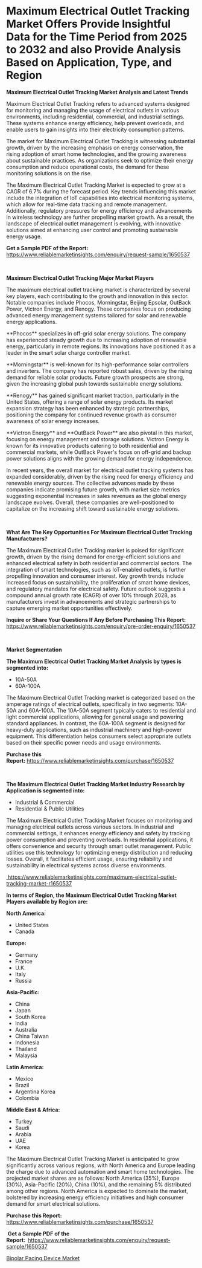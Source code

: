 <p><h1>Maximum Electrical Outlet Tracking Market Offers Provide Insightful Data for the Time Period from 2025 to 2032 and also Provide Analysis Based on Application, Type, and Region</h1></p><p><strong>Maximum Electrical Outlet Tracking Market Analysis and Latest Trends</strong></p>
<p><p>Maximum Electrical Outlet Tracking refers to advanced systems designed for monitoring and managing the usage of electrical outlets in various environments, including residential, commercial, and industrial settings. These systems enhance energy efficiency, help prevent overloads, and enable users to gain insights into their electricity consumption patterns. </p><p>The market for Maximum Electrical Outlet Tracking is witnessing substantial growth, driven by the increasing emphasis on energy conservation, the rising adoption of smart home technologies, and the growing awareness about sustainable practices. As organizations seek to optimize their energy consumption and reduce operational costs, the demand for these monitoring solutions is on the rise. </p><p>The Maximum Electrical Outlet Tracking Market is expected to grow at a CAGR of 6.7% during the forecast period. Key trends influencing this market include the integration of IoT capabilities into electrical monitoring systems, which allow for real-time data tracking and remote management. Additionally, regulatory pressures for energy efficiency and advancements in wireless technology are further propelling market growth. As a result, the landscape of electrical outlet management is evolving, with innovative solutions aimed at enhancing user control and promoting sustainable energy usage.</p></p>
<p><strong>Get a Sample PDF of the Report:&nbsp;</strong> <a href="https://www.reliablemarketinsights.com/enquiry/request-sample/1650537?utm_campaign=2102&utm_medium=2&utm_source=Github&utm_content=ia&utm_term=23032025&utm_id=maximum-electrical-outlet-tracking">https://www.reliablemarketinsights.com/enquiry/request-sample/1650537</a></p>
<p>&nbsp;</p>
<p><strong>Maximum Electrical Outlet Tracking Major Market Players</strong></p>
<p><p>The maximum electrical outlet tracking market is characterized by several key players, each contributing to the growth and innovation in this sector. Notable companies include Phocos, Morningstar, Beijing Epsolar, OutBack Power, Victron Energy, and Renogy. These companies focus on producing advanced energy management systems tailored for solar and renewable energy applications.</p><p>**Phocos** specializes in off-grid solar energy solutions. The company has experienced steady growth due to increasing adoption of renewable energy, particularly in remote regions. Its innovations have positioned it as a leader in the smart solar charge controller market.</p><p>**Morningstar** is well-known for its high-performance solar controllers and inverters. The company has reported robust sales, driven by the rising demand for reliable solar products. Future growth prospects are strong, given the increasing global push towards sustainable energy solutions.</p><p>**Renogy** has gained significant market traction, particularly in the United States, offering a range of solar energy products. Its market expansion strategy has been enhanced by strategic partnerships, positioning the company for continued revenue growth as consumer awareness of solar energy increases.</p><p>**Victron Energy** and **OutBack Power** are also pivotal in this market, focusing on energy management and storage solutions. Victron Energy is known for its innovative products catering to both residential and commercial markets, while OutBack Power's focus on off-grid and backup power solutions aligns with the growing demand for energy independence.</p><p>In recent years, the overall market for electrical outlet tracking systems has expanded considerably, driven by the rising need for energy efficiency and renewable energy sources. The collective advances made by these companies indicate promising future growth, with market size metrics suggesting exponential increases in sales revenues as the global energy landscape evolves. Overall, these companies are well-positioned to capitalize on the increasing shift toward sustainable energy solutions.</p></p>
<p>&nbsp;</p>
<p><strong>What Are The Key Opportunities For Maximum Electrical Outlet Tracking Manufacturers?</strong></p>
<p><p>The Maximum Electrical Outlet Tracking market is poised for significant growth, driven by the rising demand for energy-efficient solutions and enhanced electrical safety in both residential and commercial sectors. The integration of smart technologies, such as IoT-enabled outlets, is further propelling innovation and consumer interest. Key growth trends include increased focus on sustainability, the proliferation of smart home devices, and regulatory mandates for electrical safety. Future outlook suggests a compound annual growth rate (CAGR) of over 10% through 2028, as manufacturers invest in advancements and strategic partnerships to capture emerging market opportunities effectively.</p></p>
<p><strong>Inquire or Share Your Questions If Any Before Purchasing This Report:</strong> <a href="https://www.reliablemarketinsights.com/enquiry/pre-order-enquiry/1650537?utm_campaign=2102&utm_medium=2&utm_source=Github&utm_content=ia&utm_term=23032025&utm_id=maximum-electrical-outlet-tracking">https://www.reliablemarketinsights.com/enquiry/pre-order-enquiry/1650537</a></p>
<p>&nbsp;</p>
<p><strong>Market Segmentation</strong></p>
<p><strong>The Maximum Electrical Outlet Tracking Market Analysis by types is segmented into:</strong></p>
<p><ul><li>10A-50A</li><li>60A-100A</li></ul></p>
<p><p>The Maximum Electrical Outlet Tracking market is categorized based on the amperage ratings of electrical outlets, specifically in two segments: 10A-50A and 60A-100A. The 10A-50A segment typically caters to residential and light commercial applications, allowing for general usage and powering standard appliances. In contrast, the 60A-100A segment is designed for heavy-duty applications, such as industrial machinery and high-power equipment. This differentiation helps consumers select appropriate outlets based on their specific power needs and usage environments.</p></p>
<p><strong>Purchase this Report:&nbsp;</strong><a href="https://www.reliablemarketinsights.com/purchase/1650537?utm_campaign=2102&utm_medium=2&utm_source=Github&utm_content=ia&utm_term=23032025&utm_id=maximum-electrical-outlet-tracking">https://www.reliablemarketinsights.com/purchase/1650537</a></p>
<p>&nbsp;</p>
<p><strong>The Maximum Electrical Outlet Tracking Market Industry Research by Application is segmented into:</strong></p>
<p><ul><li>Industrial & Commercial</li><li>Residential & Public Utilities</li></ul></p>
<p><p>The Maximum Electrical Outlet Tracking Market focuses on monitoring and managing electrical outlets across various sectors. In industrial and commercial settings, it enhances energy efficiency and safety by tracking power consumption and preventing overloads. In residential applications, it offers convenience and security through smart outlet management. Public utilities use this technology for optimizing energy distribution and reducing losses. Overall, it facilitates efficient usage, ensuring reliability and sustainability in electrical systems across diverse environments.</p></p>
<p><a href="https://www.reliablemarketinsights.com/maximum-electrical-outlet-tracking-market-r1650537?utm_campaign=2102&utm_medium=2&utm_source=Github&utm_content=ia&utm_term=23032025&utm_id=maximum-electrical-outlet-tracking">&nbsp;https://www.reliablemarketinsights.com/maximum-electrical-outlet-tracking-market-r1650537</a></p>
<p><strong>In terms of Region, the Maximum Electrical Outlet Tracking Market Players available by Region are:</strong></p>
<p>
    <p> <strong> North America: </strong>
        <ul>
            <li>United States</li>
            <li>Canada</li>
        </ul>
        </p> 
    <p> <strong> Europe: </strong>
        <ul>
            <li>Germany</li>
            <li>France</li>
            <li>U.K.</li>
            <li>Italy</li>
            <li>Russia</li>
        </ul>
        </p> 
    <p> <strong> Asia-Pacific: </strong>
        <ul>
            <li>China</li>
            <li>Japan</li>
            <li>South Korea</li>
            <li>India</li>
            <li>Australia</li>
            <li>China Taiwan</li>
            <li>Indonesia</li>
            <li>Thailand</li>
            <li>Malaysia</li>
        </ul>
        </p> 
    <p> <strong> Latin America: </strong>
        <ul>
            <li>Mexico</li>
            <li>Brazil</li>
            <li>Argentina Korea</li>
            <li>Colombia</li>
        </ul>
        </p> 
    <p> <strong> Middle East & Africa: </strong>
        <ul>
            <li>Turkey</li>
            <li>Saudi</li>
            <li>Arabia</li>
            <li>UAE</li>
            <li>Korea</li>
        </ul>
    </p>
    </p>
<p><p>The Maximum Electrical Outlet Tracking Market is anticipated to grow significantly across various regions, with North America and Europe leading the charge due to advanced automation and smart home technologies. The projected market shares are as follows: North America (35%), Europe (30%), Asia-Pacific (20%), China (10%), and the remaining 5% distributed among other regions. North America is expected to dominate the market, bolstered by increasing energy efficiency initiatives and high consumer demand for smart electrical solutions.</p></p>
<p><strong>Purchase this Report: </strong><a href="https://www.reliablemarketinsights.com/purchase/1650537?utm_campaign=2102&utm_medium=2&utm_source=Github&utm_content=ia&utm_term=23032025&utm_id=maximum-electrical-outlet-tracking">https://www.reliablemarketinsights.com/purchase/1650537</a></p>
<p>&nbsp;<strong>Get a Sample PDF of the Report:&nbsp;&nbsp;</strong><a href="https://www.reliablemarketinsights.com/enquiry/request-sample/1650537?utm_campaign=2102&utm_medium=2&utm_source=Github&utm_content=ia&utm_term=23032025&utm_id=maximum-electrical-outlet-tracking">https://www.reliablemarketinsights.com/enquiry/request-sample/1650537</a></p>
<p><strong></strong></p>
<p><p><a href="https://github.com/ygfu6u/Market-Research-Report-List-2/blob/main/bipolar-pacing-device-market.md?utm_campaign=2102&utm_medium=2&utm_source=Github&utm_content=ia&utm_term=23032025&utm_id=maximum-electrical-outlet-tracking">Bipolar Pacing Device Market</a></p></p>